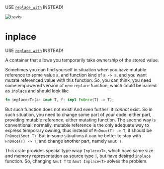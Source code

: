 USE [`replace_with`](https://crates.io/crates/replace_with) INSTEAD!

![travis](https://travis-ci.org/A1-Triard/inplace.svg?branch=master)

# inplace

USE [`replace_with`](https://crates.io/crates/replace_with) INSTEAD!

A container that allows you temporarily take ownership of the stored value.

Sometimes you can find yourself in situation when you have mutable reference to some value `a`,
and function kind of `a -> a`, and you want mutate referenced value with this function. So, you can think,
you need some empowered version of `mem:replace` function, which could be named as `inplace` and should look like

```rust
fn inplace<T>(a: &mut T, f: impl FnOnce(T) -> T);
```

But such function does not exist! And even further: it _cannot_ exist.
So in such situation, you need to change some part of your code: either part, providing mutable reference,
either mutating function. The second way is conventional: normally, mutable reference is the only adequate way to
express temporary owning, thus instead of `FnOnce(T) -> T`, it should be `FnOnce(&mut T)`.
But in some situations it can be better to stay with `FnOnce(T) -> T`, and change another part, namely `&mut T`.

This crate provides special type wrap `Inplace<T>`, which have same size and memory representation as source type `T`,
but have desired `inplace` function. So, changing `&mut T` to `&mut Inplace<T>` solves the problem.
